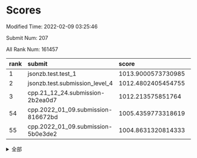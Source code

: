 # Scores

Modified Time: 2022-02-09 03:25:46

Submit Num: 207

All Rank Num: 161457

| rank |               submit               |       score        |       sigma        | pk_num |
| :--- | :--------------------------------- | :----------------- | :----------------- | :----- |
| 1    | jsonzb.test.test_1                 | 1013.9000573730985 | 0.8388385462051189 | 3125   |
| 2    | jsonzb.test.submission_level_4     | 1012.4802405454755 | 0.8115103770044662 | 3124   |
| 3    | cpp.21_12_24.submission-2b2ea0d7   | 1012.213575851764  | 0.8048661617557283 | 3121   |
| 54   | cpp.2022_01_09.submission-816672bd | 1005.4359773318619 | 0.7330673216897865 | 3122   |
| 55   | cpp.2022_01_09.submission-5b0e3de2 | 1004.8631320814333 | 0.7130877541585078 | 3120   |


<details>
<summary>全部</summary>

| rank |                 submit                 |       score        |       sigma        | pk_num |
| :--- | :------------------------------------- | :----------------- | :----------------- | :----- |
| 1    | jsonzb.test.test_1                     | 1013.9000573730985 | 0.8388385462051189 | 3125   |
| 2    | jsonzb.test.submission_level_4         | 1012.4802405454755 | 0.8115103770044662 | 3124   |
| 3    | cpp.21_12_24.submission-2b2ea0d7       | 1012.213575851764  | 0.8048661617557283 | 3121   |
| 4    | gobigger.level_3.submission_level_3_22 | 1011.618689094558  | 0.7839934832460616 | 3122   |
| 5    | gobigger.level_3.submission_level_3_19 | 1011.603968242096  | 0.7781738053045915 | 3119   |
| 6    | gobigger.level_3.submission_level_3_18 | 1011.411542244347  | 0.7634632954380648 | 3121   |
| 7    | gobigger.level_3.submission_level_3_43 | 1011.391124174436  | 0.7821893877780199 | 3121   |
| 8    | gobigger.level_3.submission_level_3_5  | 1011.3560236260222 | 0.762922573035262  | 3123   |
| 9    | gobigger.level_3.submission_level_3_38 | 1011.2019823165499 | 0.7728982900587246 | 3119   |
| 10   | gobigger.level_3.submission_level_3_13 | 1010.946556488585  | 0.7720075437551375 | 3119   |
| 11   | gobigger.level_3.submission_level_3_32 | 1010.8815836221142 | 0.7570873936250404 | 3121   |
| 12   | gobigger.level_3.submission_level_3_0  | 1010.7314289402283 | 0.7712103969812086 | 3114   |
| 13   | gobigger.level_3.submission_level_3_17 | 1010.7265975323606 | 0.7726626212904125 | 3117   |
| 14   | gobigger.level_3.submission_level_3_27 | 1010.60452978808   | 0.7837654176647685 | 3126   |
| 15   | gobigger.level_3.submission_level_3_42 | 1010.582819465937  | 0.7746321530602164 | 3109   |
| 16   | gobigger.level_3.submission_level_3_6  | 1010.5553969792028 | 0.7979998950897975 | 3120   |
| 17   | gobigger.level_3.submission_level_3_16 | 1010.5454458514045 | 0.7521901026454763 | 3122   |
| 18   | gobigger.level_3.submission_level_3_10 | 1010.5019171359401 | 0.7693536198097618 | 3120   |
| 19   | gobigger.level_3.submission_level_3_44 | 1010.4279621413697 | 0.7539505505023942 | 3117   |
| 20   | gobigger.level_3.submission_level_3_24 | 1010.4142296846981 | 0.7588214914892152 | 3120   |
| 21   | gobigger.level_3.submission_level_3_33 | 1010.3775980913728 | 0.7738237695354491 | 3115   |
| 22   | gobigger.level_3.submission_level_3_28 | 1010.3203377917077 | 0.784651533081844  | 3125   |
| 23   | gobigger.level_3.submission_level_3_26 | 1010.2865742916676 | 0.7725991392835754 | 3121   |
| 24   | gobigger.level_3.submission_level_3_31 | 1010.2724831819366 | 0.765192347579059  | 3125   |
| 25   | gobigger.level_3.submission_level_3_15 | 1010.1868924289327 | 0.7752758843860791 | 3121   |
| 26   | gobigger.level_3.submission_level_3_47 | 1010.186864361981  | 0.750868819641148  | 3125   |
| 27   | gobigger.level_3.submission_level_3_11 | 1010.158217220665  | 0.7675245433551838 | 3121   |
| 28   | gobigger.level_3.submission_level_3_30 | 1010.1397676936566 | 0.7624482491213606 | 3125   |
| 29   | gobigger.level_3.submission_level_3_9  | 1010.0923400792748 | 0.7611043946598312 | 3122   |
| 30   | gobigger.level_3.submission_level_3_4  | 1010.0559633019271 | 0.7625358974713144 | 3121   |
| 31   | gobigger.level_3.submission_level_3_7  | 1010.0435302996736 | 0.758738753857497  | 3120   |
| 32   | gobigger.level_3.submission_level_3_40 | 1009.9395516963804 | 0.7618452636698279 | 3117   |
| 33   | gobigger.level_3.submission_level_3_20 | 1009.8211090613205 | 0.751448273431729  | 3118   |
| 34   | gobigger.level_3.submission_level_3_39 | 1009.8135845208122 | 0.7532053204127922 | 3124   |
| 35   | gobigger.level_3.submission_level_3_46 | 1009.7911037710917 | 0.7414427605660628 | 3118   |
| 36   | gobigger.level_3.submission_level_3_2  | 1009.7648571075539 | 0.772904472649983  | 3119   |
| 37   | gobigger.level_3.submission_level_3_14 | 1009.6853286193559 | 0.7516141149256215 | 3119   |
| 38   | gobigger.level_3.submission_level_3_48 | 1009.6102812531171 | 0.7325965210866596 | 3123   |
| 39   | gobigger.level_3.submission_level_3_25 | 1009.5952462188895 | 0.7618411120827829 | 3120   |
| 40   | gobigger.level_3.submission_level_3_21 | 1009.5776791956328 | 0.7590964933253815 | 3114   |
| 41   | gobigger.level_3.submission_level_3_8  | 1009.5533122432419 | 0.7439730091692678 | 3121   |
| 42   | gobigger.level_3.submission_level_3_36 | 1009.4613524465117 | 0.7653088085382109 | 3117   |
| 43   | gobigger.level_3.submission_level_3_29 | 1009.4232502640226 | 0.7593490437835965 | 3122   |
| 44   | gobigger.level_3.submission_level_3_12 | 1009.390584657376  | 0.7443046025540633 | 3121   |
| 45   | gobigger.level_3.submission_level_3_3  | 1009.3537215359462 | 0.7683618227944115 | 3119   |
| 46   | gobigger.level_3.submission_level_3_41 | 1009.2467670121645 | 0.7583749298457756 | 3121   |
| 47   | gobigger.level_3.submission_level_3_34 | 1009.1800043490941 | 0.7543016639142084 | 3113   |
| 48   | gobigger.level_3.submission_level_3_23 | 1009.1696357734007 | 0.7575428766815752 | 3123   |
| 49   | gobigger.level_3.submission_level_3_45 | 1008.9317431218813 | 0.7383814348691708 | 3121   |
| 50   | gobigger.level_3.submission_level_3_49 | 1008.7643163751893 | 0.7404443181066898 | 3116   |
| 51   | gobigger.level_3.submission_level_3_35 | 1008.5683969755105 | 0.7396909460220475 | 3118   |
| 52   | gobigger.level_3.submission_level_3_37 | 1008.0125874805032 | 0.7520339430298675 | 3123   |
| 53   | gobigger.level_3.submission_level_3_1  | 1007.9898775467274 | 0.7443247092563045 | 3120   |
| 54   | cpp.2022_01_09.submission-816672bd     | 1005.4359773318619 | 0.7330673216897865 | 3122   |
| 55   | cpp.2022_01_09.submission-5b0e3de2     | 1004.8631320814333 | 0.7130877541585078 | 3120   |
| 56   | gobigger.level_1.submission_level_1_32 | 1004.4575001514597 | 0.7239397769441319 | 3121   |
| 57   | gobigger.level_1.submission_level_1_30 | 1004.4177633789677 | 0.7186906680258311 | 3117   |
| 58   | gobigger.level_1.submission_level_1_18 | 1004.4166275278644 | 0.7281115187151241 | 3122   |
| 59   | gobigger.level_1.submission_level_1_28 | 1004.3258363700352 | 0.7272451487026383 | 3120   |
| 60   | gobigger.level_1.submission_level_1_41 | 1004.3194537971151 | 0.7246113750425406 | 3125   |
| 61   | gobigger.level_1.submission_level_1_38 | 1004.3051573139189 | 0.736553315294161  | 3117   |
| 62   | gobigger.level_1.submission_level_1_34 | 1004.2927765822421 | 0.7141386728020942 | 3124   |
| 63   | gobigger.level_1.submission_level_1_5  | 1004.2846188126991 | 0.7188964629363825 | 3113   |
| 64   | gobigger.level_1.submission_level_1_19 | 1004.1961932455679 | 0.7273768695265858 | 3115   |
| 65   | gobigger.level_1.submission_level_1_16 | 1004.1779477960234 | 0.7222381051289551 | 3122   |
| 66   | gobigger.level_1.submission_level_1_4  | 1004.1743705945493 | 0.7295981127566362 | 3119   |
| 67   | gobigger.level_1.submission_level_1_7  | 1003.9988172238169 | 0.7190821174418781 | 3117   |
| 68   | gobigger.level_1.submission_level_1_35 | 1003.8908536253389 | 0.7234026172691604 | 3121   |
| 69   | gobigger.level_1.submission_level_1_0  | 1003.8593139288707 | 0.7256079593118813 | 3121   |
| 70   | gobigger.level_1.submission_level_1_37 | 1003.8096052471659 | 0.7125211490638412 | 3119   |
| 71   | gobigger.level_1.submission_level_1_46 | 1003.7976389822451 | 0.7168135165288811 | 3120   |
| 72   | gobigger.level_1.submission_level_1_9  | 1003.7059071972132 | 0.7134978394879388 | 3116   |
| 73   | gobigger.level_1.submission_level_1_39 | 1003.6094763585546 | 0.7126449036871878 | 3118   |
| 74   | gobigger.level_1.submission_level_1_8  | 1003.576405920466  | 0.7143221246385563 | 3117   |
| 75   | gobigger.level_1.submission_level_1_45 | 1003.5451235052881 | 0.7342821322575557 | 3113   |
| 76   | gobigger.level_1.submission_level_1_21 | 1003.4709862858225 | 0.7091480750492264 | 3116   |
| 77   | gobigger.level_1.submission_level_1_24 | 1003.4188554849388 | 0.7131431889699973 | 3118   |
| 78   | gobigger.level_1.submission_level_1_43 | 1003.4180442445348 | 0.7145799883498402 | 3115   |
| 79   | gobigger.level_1.submission_level_1_48 | 1003.4160629600092 | 0.7081673412940723 | 3118   |
| 80   | gobigger.level_1.submission_level_1_22 | 1003.4158885687352 | 0.7160158406164083 | 3122   |
| 81   | gobigger.level_1.submission_level_1_36 | 1003.3945633934626 | 0.7120339027195014 | 3120   |
| 82   | gobigger.level_1.submission_level_1_13 | 1003.2494364555283 | 0.7145687876492737 | 3120   |
| 83   | gobigger.level_1.submission_level_1_17 | 1003.2462345818606 | 0.7258743512338823 | 3118   |
| 84   | gobigger.level_1.submission_level_1_33 | 1003.1510811525484 | 0.7185982690117491 | 3125   |
| 85   | gobigger.level_1.submission_level_1_31 | 1003.1209395733725 | 0.7208488868130891 | 3119   |
| 86   | gobigger.level_1.submission_level_1_25 | 1003.1118851684863 | 0.7187224777789877 | 3122   |
| 87   | gobigger.level_1.submission_level_1_23 | 1003.0032349650738 | 0.7177010251055909 | 3121   |
| 88   | gobigger.level_1.submission_level_1_42 | 1002.9908699344543 | 0.7129660749844897 | 3118   |
| 89   | gobigger.level_1.submission_level_1_29 | 1002.9724005534033 | 0.7200335500518151 | 3120   |
| 90   | gobigger.level_1.submission_level_1_1  | 1002.9313903987359 | 0.7356246905372211 | 3119   |
| 91   | gobigger.level_1.submission_level_1_26 | 1002.8813288521114 | 0.7218741644104748 | 3119   |
| 92   | gobigger.level_1.submission_level_1_44 | 1002.8353822245822 | 0.7180994483428645 | 3118   |
| 93   | gobigger.level_1.submission_level_1_3  | 1002.8133039627046 | 0.721771707179019  | 3123   |
| 94   | gobigger.level_1.submission_level_1_49 | 1002.813082291339  | 0.7099572561283698 | 3122   |
| 95   | gobigger.level_1.submission_level_1_27 | 1002.7837403014546 | 0.706513620748549  | 3114   |
| 96   | gobigger.level_1.submission_level_1_14 | 1002.7444487932338 | 0.7154407739589412 | 3119   |
| 97   | gobigger.level_1.submission_level_1_40 | 1002.7028035015859 | 0.7226248474115968 | 3120   |
| 98   | gobigger.level_1.submission_level_1_15 | 1002.5605261058178 | 0.7080925088140156 | 3120   |
| 99   | gobigger.level_1.submission_level_1_20 | 1002.526596731242  | 0.7245762985060603 | 3115   |
| 100  | gobigger.level_1.submission_level_1_11 | 1002.4285838717944 | 0.722621005884386  | 3118   |
| 101  | gobigger.level_1.submission_level_1_6  | 1002.3992833005667 | 0.7177966024751677 | 3119   |
| 102  | gobigger.level_1.submission_level_1_47 | 1002.1370827916404 | 0.7170189934135606 | 3123   |
| 103  | gobigger.level_1.submission_level_1_12 | 1002.0302845668882 | 0.7189731344356    | 3120   |
| 104  | gobigger.level_1.submission_level_1_10 | 1001.6145020688659 | 0.7163998737662907 | 3123   |
| 105  | gobigger.level_1.submission_level_1_2  | 1001.0586144330865 | 0.7133662379680071 | 3122   |
| 106  | gobigger.random.submission_random_23   | 997.404077144188   | 0.7126474147630223 | 3116   |
| 107  | gobigger.random.submission_random_43   | 996.8580722599793  | 0.7187454663263674 | 3125   |
| 108  | gobigger.random.submission_random_29   | 996.8304113724297  | 0.7091178546031093 | 3118   |
| 109  | gobigger.random.submission_random_0    | 996.8285666327089  | 0.6956346222388606 | 3122   |
| 110  | gobigger.random.submission_random_36   | 996.7907173488575  | 0.7141180473300534 | 3122   |
| 111  | gobigger.random.submission_random_16   | 996.5087334696075  | 0.7065910864661837 | 3119   |
| 112  | gobigger.random.submission_random_2    | 996.4554358758176  | 0.7147625221700629 | 3121   |
| 113  | gobigger.random.submission_random_22   | 996.4116456787006  | 0.7194083622696699 | 3117   |
| 114  | gobigger.random.submission_random_27   | 996.3980008045628  | 0.7017079676661613 | 3117   |
| 115  | gobigger.random.submission_random_14   | 996.3958776643938  | 0.7014825403909071 | 3122   |
| 116  | gobigger.random.submission_random_48   | 996.3951013775599  | 0.7117473497946413 | 3123   |
| 117  | gobigger.random.submission_random_49   | 996.3570502299415  | 0.7089048154557374 | 3119   |
| 118  | gobigger.random.submission_random_17   | 996.2726678959252  | 0.7062588904249514 | 3123   |
| 119  | gobigger.random.submission_random_44   | 996.2267037779877  | 0.7014214207280491 | 3121   |
| 120  | gobigger.random.submission_random_46   | 996.1193719125642  | 0.7071063829724603 | 3116   |
| 121  | gobigger.random.submission_random_35   | 996.0865282639097  | 0.7061718863731481 | 3119   |
| 122  | gobigger.random.submission_random_12   | 996.0860738553998  | 0.708238600290101  | 3121   |
| 123  | gobigger.random.submission_random_10   | 996.0493107243489  | 0.7247659855448915 | 3117   |
| 124  | gobigger.random.submission_random_37   | 995.9382074104816  | 0.7081670631875923 | 3116   |
| 125  | gobigger.random.submission_random_11   | 995.889809925976   | 0.7176428392072386 | 3122   |
| 126  | gobigger.random.submission_random_41   | 995.8827892010431  | 0.705437559584437  | 3121   |
| 127  | gobigger.random.submission_random_3    | 995.8034073705329  | 0.7192940852126719 | 3121   |
| 128  | gobigger.random.submission_random_24   | 995.7875774838583  | 0.7178593257729086 | 3123   |
| 129  | gobigger.random.submission_random_38   | 995.7736294434297  | 0.7149637773668844 | 3120   |
| 130  | gobigger.random.submission_random_39   | 995.7627080048113  | 0.7028957389976901 | 3118   |
| 131  | gobigger.random.submission_random_4    | 995.7378625575769  | 0.7152701026212882 | 3122   |
| 132  | gobigger.random.submission_random_25   | 995.724219524417   | 0.70916982370967   | 3119   |
| 133  | gobigger.random.submission_random_15   | 995.7133716649535  | 0.6981891414478874 | 3122   |
| 134  | gobigger.random.submission_random_8    | 995.6758972110672  | 0.7196162460941434 | 3122   |
| 135  | gobigger.random.submission_random_19   | 995.6562644626166  | 0.7105990895410131 | 3124   |
| 136  | gobigger.random.submission_random_31   | 995.6546391298848  | 0.7040823181736645 | 3122   |
| 137  | gobigger.random.submission_random_47   | 995.6351545161212  | 0.7083699630980597 | 3119   |
| 138  | gobigger.random.submission_random_26   | 995.607056278005   | 0.7069799488002583 | 3122   |
| 139  | gobigger.random.submission_random_28   | 995.546888369059   | 0.7163449661333741 | 3117   |
| 140  | gobigger.random.submission_random_33   | 995.5356938239996  | 0.7070396543801546 | 3116   |
| 141  | gobigger.random.submission_random_21   | 995.4565285246779  | 0.6993376053778649 | 3118   |
| 142  | gobigger.random.submission_random_32   | 995.4383329573943  | 0.7107408573179927 | 3122   |
| 143  | gobigger.random.submission_random_34   | 995.3362688071861  | 0.7140138701870097 | 3118   |
| 144  | gobigger.random.submission_random_6    | 995.312969812356   | 0.7170401012439782 | 3122   |
| 145  | gobigger.random.submission_random_30   | 995.2751655176394  | 0.7078934521282032 | 3119   |
| 146  | gobigger.random.submission_random_5    | 995.2303624770769  | 0.7011786201062851 | 3121   |
| 147  | gobigger.random.submission_random_40   | 995.196009692372   | 0.7193899953203762 | 3117   |
| 148  | gobigger.random.submission_random_9    | 995.1283891686141  | 0.6994121269465051 | 3120   |
| 149  | gobigger.random.submission_random_7    | 994.9587777044245  | 0.7313955089469226 | 3124   |
| 150  | gobigger.random.submission_random_42   | 994.9353366721633  | 0.7320490412396786 | 3118   |
| 151  | gobigger.random.submission_random_45   | 994.9111957035575  | 0.7072636628491649 | 3118   |
| 152  | gobigger.random.submission_random_13   | 994.7711053032548  | 0.7190994582166998 | 3122   |
| 153  | gobigger.random.submission_random_1    | 994.6268732497759  | 0.7137790654756521 | 3122   |
| 154  | gobigger.random.submission_random_18   | 994.3938728247158  | 0.7124456995945722 | 3121   |
| 155  | gobigger.random.submission_random_20   | 994.3851587843284  | 0.7157046833570283 | 3120   |
| 156  | gobigger.level_2.submission_level_2_26 | 994.1147724733021  | 0.7172639211174278 | 3123   |
| 157  | gobigger.level_2.submission_level_2_37 | 993.9193617807236  | 0.7429039065835192 | 3119   |
| 158  | gobigger.level_2.submission_level_2_17 | 993.7200659696729  | 0.7288218814293762 | 3123   |
| 159  | gobigger.level_2.submission_level_2_31 | 993.4821240556229  | 0.7506739047874872 | 3124   |
| 160  | gobigger.level_2.submission_level_2_14 | 993.3740126428478  | 0.7388251956186438 | 3120   |
| 161  | gobigger.level_2.submission_level_2_29 | 993.2995597595711  | 0.7486416183857331 | 3122   |
| 162  | gobigger.level_2.submission_level_2_12 | 993.275926502805   | 0.7313004146674124 | 3119   |
| 163  | gobigger.level_2.submission_level_2_40 | 993.1940755652869  | 0.7312176692333137 | 3124   |
| 164  | gobigger.level_2.submission_level_2_8  | 993.1440552317803  | 0.7347927423562058 | 3124   |
| 165  | gobigger.level_2.submission_level_2_0  | 993.0098977721532  | 0.723371630161657  | 3124   |
| 166  | gobigger.level_2.submission_level_2_30 | 992.9866810902653  | 0.7380798488682129 | 3117   |
| 167  | gobigger.level_2.submission_level_2_22 | 992.9621612100399  | 0.7423593750316793 | 3118   |
| 168  | gobigger.level_2.submission_level_2_42 | 992.9187191310272  | 0.7468692085685648 | 3116   |
| 169  | gobigger.level_2.submission_level_2_24 | 992.7367732618536  | 0.7361496616304721 | 3123   |
| 170  | gobigger.level_2.submission_level_2_10 | 992.7042800557539  | 0.735405994187904  | 3125   |
| 171  | gobigger.level_2.submission_level_2_20 | 992.6409176809833  | 0.7397722497665883 | 3118   |
| 172  | gobigger.level_2.submission_level_2_45 | 992.4916115089287  | 0.750158702229925  | 3121   |
| 173  | gobigger.level_2.submission_level_2_46 | 992.3081540778478  | 0.7407035670021551 | 3117   |
| 174  | gobigger.level_2.submission_level_2_5  | 992.274552772059   | 0.7447770317408755 | 3119   |
| 175  | gobigger.level_2.submission_level_2_36 | 992.220645328586   | 0.7326718546187169 | 3120   |
| 176  | gobigger.level_2.submission_level_2_4  | 992.1873837123825  | 0.7438942497527196 | 3119   |
| 177  | gobigger.level_2.submission_level_2_13 | 992.1240972494312  | 0.7371819379457702 | 3119   |
| 178  | gobigger.level_2.submission_level_2_9  | 992.0903905151163  | 0.7498081901684583 | 3120   |
| 179  | gobigger.level_2.submission_level_2_49 | 991.9487762520803  | 0.748940181901627  | 3118   |
| 180  | gobigger.level_2.submission_level_2_32 | 991.9421980016995  | 0.7374692624654396 | 3121   |
| 181  | gobigger.level_2.submission_level_2_19 | 991.9357724170309  | 0.7493279988419405 | 3124   |
| 182  | gobigger.level_2.submission_level_2_47 | 991.860172276129   | 0.7728426727249622 | 3125   |
| 183  | gobigger.level_2.submission_level_2_44 | 991.8564579247017  | 0.7599618391254616 | 3117   |
| 184  | gobigger.level_2.submission_level_2_11 | 991.804446026085   | 0.7372951315799294 | 3121   |
| 185  | gobigger.level_2.submission_level_2_6  | 991.7781551277725  | 0.7340541182043033 | 3123   |
| 186  | gobigger.level_2.submission_level_2_27 | 991.6882628071029  | 0.7510382452563805 | 3117   |
| 187  | gobigger.level_2.submission_level_2_7  | 991.6236560615599  | 0.7442697050629026 | 3121   |
| 188  | gobigger.level_2.submission_level_2_3  | 991.5619383920447  | 0.7538786516742632 | 3117   |
| 189  | gobigger.level_2.submission_level_2_34 | 991.5198820346773  | 0.7613608995565648 | 3120   |
| 190  | gobigger.level_2.submission_level_2_1  | 991.4743128441962  | 0.7585434109356292 | 3120   |
| 191  | gobigger.level_2.submission_level_2_25 | 991.3645079966395  | 0.754259143750987  | 3120   |
| 192  | gobigger.level_2.submission_level_2_23 | 991.3509325241222  | 0.7584997515731899 | 3122   |
| 193  | gobigger.level_2.submission_level_2_39 | 991.3389022141046  | 0.7408225912038648 | 3118   |
| 194  | gobigger.level_2.submission_level_2_48 | 991.3044457140899  | 0.7497387164968405 | 3117   |
| 195  | gobigger.level_2.submission_level_2_33 | 991.2592802768542  | 0.7319203197867081 | 3119   |
| 196  | gobigger.level_2.submission_level_2_41 | 991.1549446748585  | 0.7617119563720144 | 3119   |
| 197  | gobigger.level_2.submission_level_2_35 | 990.9425346105324  | 0.7502183816610482 | 3119   |
| 198  | gobigger.level_2.submission_level_2_21 | 990.8447202361631  | 0.7379164305181257 | 3122   |
| 199  | gobigger.level_2.submission_level_2_2  | 990.823948290584   | 0.7542511720242883 | 3121   |
| 200  | gobigger.level_2.submission_level_2_16 | 990.7988686734055  | 0.7496876564025915 | 3121   |
| 201  | gobigger.level_2.submission_level_2_15 | 990.7954461474449  | 0.7675516894439799 | 3117   |
| 202  | gobigger.level_2.submission_level_2_38 | 990.5506552094357  | 0.7483818514852782 | 3121   |
| 203  | gobigger.level_2.submission_level_2_18 | 990.5257904423352  | 0.7627901102637289 | 3127   |
| 204  | gobigger.level_2.submission_level_2_43 | 990.3427708999159  | 0.7853943545083919 | 3119   |
| 205  | gobigger.level_2.submission_level_2_28 | 989.842061009307   | 0.7643024927417323 | 3120   |
| 206  | gobigger.none.submission_none_0        | 977.730711353508   | 1.3649732913710255 | 3119   |
| 207  | gobigger.none.submission_none_1        | 975.0273212560785  | 1.5487854170591797 | 3113   |

</details>